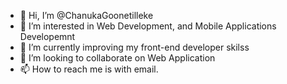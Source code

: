 - 👋 Hi, I’m @ChanukaGoonetilleke
- 👀 I’m interested in Web Development, and Mobile Applications Developemnt
- 🌱 I’m currently improving my front-end developer skilss
- 💞️ I’m looking to collaborate on Web Application
- 📫 How to reach me is with email.

<!---
ChanukaGoonetilleke/ChanukaGoonetilleke is a ✨ special ✨ repository because its `README.md` (this file) appears on your GitHub profile.
You can click the Preview link to take a look at your changes.
--->

